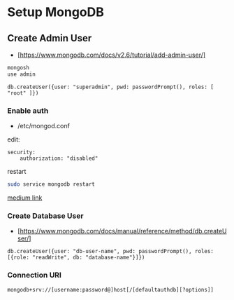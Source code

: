 # Setup MongoDB

## Create Admin User
- [https://www.mongodb.com/docs/v2.6/tutorial/add-admin-user/]
```bash
mongosh
use admin
```
```db.createUser({user: "superadmin", pwd: passwordPrompt(), roles: [ "root" ]})```

### Enable auth
- /etc/mongod.conf

edit:
```
security:
    authorization: "disabled"
```

restart
```sh
sudo service mongodb restart
```
  
[medium link](https://medium.com/mongoaudit/how-to-enable-authentication-on-mongodb-b9e8a924efac)

### Create Database User
- [https://www.mongodb.com/docs/manual/reference/method/db.createUser/]

```
db.createUser({user: "db-user-name", pwd: passwordPrompt(), roles: [{role: "readWrite", db: "database-name"}]})
```

### Connection URI
```
mongodb+srv://[username:password@]host[/[defaultauthdb][?options]]
```
